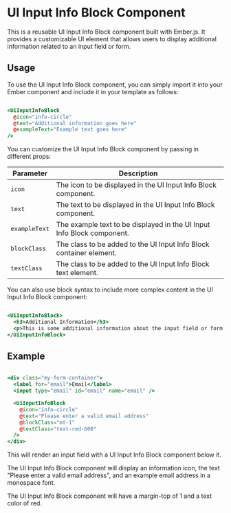 # UI Input Info Block Component

This is a reusable UI Input Info Block component built with Ember.js. It provides a customizable UI element that allows users to display additional information related to an input field or form.

## Usage

To use the UI Input Info Block component, you can simply import it into your Ember component and include it in your template as follows:

```hbs

<UiInputInfoBlock 
  @icon="info-circle" 
  @text="Additional information goes here" 
  @exampleText="Example text goes here"
/>

```

You can customize the UI Input Info Block component by passing in different props:

| Parameter        | Description                                                            |
|-------------|------------------------------------------------------------------------|
| `icon`        | The icon to be displayed in the UI Input Info Block component.         |
| `text`        | The text to be displayed in the UI Input Info Block component.         |
| `exampleText` | The example text to be displayed in the UI Input Info Block component. |
| `blockClass`  | The class to be added to the UI Input Info Block container element.    |
| `textClass`   | The class to be added to the UI Input Info Block text element.         |

You can also use block syntax to include more complex content in the UI Input Info Block component:

```hbs

<UiInputInfoBlock>
  <h3>Additional Information</h3>
  <p>This is some additional information about the input field or form.</p>
</UiInputInfoBlock>

```


## Example

```hbs

<div class="my-form-container">
  <label for="email">Email</label>
  <input type="email" id="email" name="email" />

  <UiInputInfoBlock 
    @icon="info-circle" 
    @text="Please enter a valid email address" 
    @blockClass="mt-1" 
    @textClass="text-red-600" 
  />
</div>

```

This will render an input field with a UI Input Info Block component below it. 

The UI Input Info Block component will display an information icon, the text "Please enter a valid email address", and an example email address in a monospace font. 

The UI Input Info Block component will have a margin-top of 1 and a text color of red.


